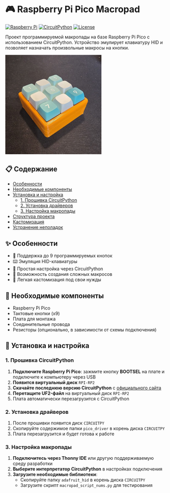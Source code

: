 # 🎮 Raspberry Pi Pico Macropad

[![Raspberry Pi](https://img.shields.io/badge/-Raspberry%20Pi%20Pico-C51A4A?style=for-the-badge&logo=Raspberry-Pi&logoColor=white)](https://www.raspberrypi.com/products/raspberry-pi-pico/)
[![CircuitPython](https://img.shields.io/badge/CircuitPython-6A0FAD?style=for-the-badge&logo=adafruit&logoColor=white)](https://circuitpython.org/)
[![License](https://img.shields.io/badge/License-MIT-blue.svg?style=for-the-badge)](LICENSE)

Проект программируемой макропады на базе Raspberry Pi Pico с использованием CircuitPython. Устройство эмулирует клавиатуру HID и позволяет назначать произвольные макросы на кнопки.

<img src="media/img.jpg" width="60%" alt="Внешний вид макропады">

## 📋 Содержание

- [Особенности](#-особенности)
- [Необходимые компоненты](#-необходимые-компоненты)
- [Установка и настройка](#-установка-и-настройка)
  - [1. Прошивка CircuitPython](#1-прошивка-circuitpython)
  - [2. Установка драйверов](#2-установка-драйверов)
  - [3. Настройка макропады](#3-настройка-макропады)
- [Структура проекта](#-структура-проекта)
- [Кастомизация](#-кастомизация)
- [Устранение неполадок](#-устранение-неполадок)

## ✨ Особенности

- 🔧 Поддержка до 9 программируемых кнопок
- ⌨️ Эмуляция HID-клавиатуры
- 🚀 Простая настройка через CircuitPython
- 💾 Возможность создания сложных макросов
- 📁 Легкая кастомизация под свои нужды

## 🔧 Необходимые компоненты

- Raspberry Pi Pico
- Тактовые кнопки (x9)
- Плата для монтажа
- Соединительные провода
- Резисторы (опционально, в зависимости от схемы подключения)

## 🚀 Установка и настройка

### 1. Прошивка CircuitPython

1. **Подключите Raspberry Pi Pico**: зажмите кнопку **BOOTSEL** на плате и подключите к компьютеру через USB
2. **Появится виртуальный диск** `RPI-RP2`
3. **Скачайте последнюю версию CircuitPython** с [официального сайта](https://circuitpython.org/board/raspberry_pi_pico/)
4. **Перетащите UF2-файл** на виртуальный диск `RPI-RP2`
5. Плата автоматически перезагрузится с CircuitPython

### 2. Установка драйверов

1. После прошивки появится диск `CIRCUITPY`
2. Скопируйте содержимое папки `pico_driver` в корень диска `CIRCUITPY`
3. Плата перезагрузится и будет готова к работе

### 3. Настройка макропады

1. **Подключитесь через Thonny IDE** или другую поддерживаемую среду разработки
2. **Выберите интерпретатор CircuitPython** в настройках подключения
3. **Загрузите необходимые библиотеки**:
   - Скопируйте папку `adafruit_hid` в корень диска `CIRCUITPY`
   - Загрузите скрипт `macropad_script_nums.py` для тестирования

